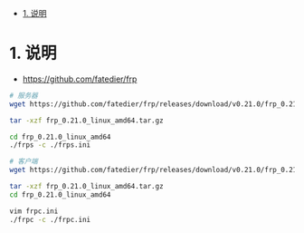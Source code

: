


<!-- TOC -->

- [1. 说明](#1-说明)

<!-- /TOC -->


# 1. 说明

* https://github.com/fatedier/frp


```bash
# 服务器
wget https://github.com/fatedier/frp/releases/download/v0.21.0/frp_0.21.0_linux_amd64.tar.gz

tar -xzf frp_0.21.0_linux_amd64.tar.gz

cd frp_0.21.0_linux_amd64
./frps -c ./frps.ini

```

```bash
# 客户端
wget https://github.com/fatedier/frp/releases/download/v0.21.0/frp_0.21.0_linux_amd64.tar.gz

tar -xzf frp_0.21.0_linux_amd64.tar.gz
cd frp_0.21.0_linux_amd64

vim frpc.ini
./frpc -c ./frpc.ini

```
